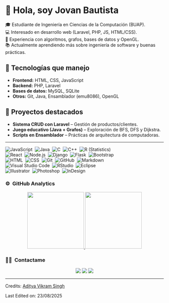 # 👋 Hola, soy Jovan Bautista

🎓 Estudiante de Ingeniería en Ciencias de la Computación (BUAP).  
💻 Interesado en desarrollo web (Laravel, PHP, JS, HTML/CSS).  
🔬 Experiencia con algoritmos, grafos, bases de datos y OpenGL.  
📚 Actualmente aprendiendo más sobre ingeniería de software y buenas prácticas.  

## 🚀 Tecnologías que manejo
- **Frontend:** HTML, CSS, JavaScript
- **Backend:** PHP, Laravel
- **Bases de datos:** MySQL, SQLite
- **Otros:** Git, Java, Ensamblador (emu8086), OpenGL

## 📂 Proyectos destacados
- **Sistema CRUD con Laravel** – Gestión de productos/clientes.  
- **Juego educativo (Java + Grafos)** – Exploración de BFS, DFS y Dijkstra.  
- **Scripts en Ensamblador** – Prácticas de arquitectura de computadoras.  

---

![JavaScript](https://img.shields.io/badge/-JavaScript-05122A?style=flat&logo=javascript)&nbsp;
![Java](https://img.shields.io/badge/-Java-05122A?style=flat&logo=Java&logoColor=FFA518)&nbsp;
![C](https://img.shields.io/badge/-C-05122A?style=flat&logo=C&logoColor=A8B9CC)&nbsp;
![C++](https://img.shields.io/badge/-C++-05122A?style=flat&logo=C%2B%2B&logoColor=00599C)&nbsp;
![R (Statistics)](https://img.shields.io/badge/-R-05122A?style=flat&logo=R&logoColor=276DC3)\
![React](https://img.shields.io/badge/-React-05122A?style=flat&logo=react)&nbsp;
![Node.js](https://img.shields.io/badge/-Node.js-05122A?style=flat&logo=node.js)&nbsp;
![Django](https://img.shields.io/badge/-Django-05122A?style=flat&logo=django&logoColor=092E20)&nbsp;
![Flask](https://img.shields.io/badge/-Flask-05122A?style=flat&logo=flask)&nbsp;
![Bootstrap](https://img.shields.io/badge/-Bootstrap-05122A?style=flat&logo=bootstrap&logoColor=563D7C)\
![HTML](https://img.shields.io/badge/-HTML-05122A?style=flat&logo=HTML5)&nbsp;
![CSS](https://img.shields.io/badge/-CSS-05122A?style=flat&logo=CSS3&logoColor=1572B6)&nbsp;
![Git](https://img.shields.io/badge/-Git-05122A?style=flat&logo=git)&nbsp;
![GitHub](https://img.shields.io/badge/-GitHub-05122A?style=flat&logo=github)&nbsp;
![Markdown](https://img.shields.io/badge/-Markdown-05122A?style=flat&logo=markdown)\
![Visual Studio Code](https://img.shields.io/badge/-Visual%20Studio%20Code-05122A?style=flat&logo=visual-studio-code&logoColor=007ACC)&nbsp;
![RStudio](https://img.shields.io/badge/-RStudio-05122A?style=flat&logo=rstudio)&nbsp;
![Eclipse](https://img.shields.io/badge/-Eclipse-05122A?style=flat&logo=eclipse-ide&logoColor=2C2255)\
![Illustrator](https://img.shields.io/badge/-Illustrator-05122A?style=flat&logo=adobe-illustrator)&nbsp;
![Photoshop](https://img.shields.io/badge/-Photoshop-05122A?style=flat&logo=adobe-photoshop)&nbsp;
![InDesign](https://img.shields.io/badge/-InDesign-05122A?style=flat&logo=adobe-indesign)

### ⚙️ &nbsp;GitHub Analytics

<p align="center">
<a href="https://github.com/AVS1508">
  <img height="180em" src="https://github-readme-stats-eight-theta.vercel.app/api?username=AVS1508&show_icons=true&theme=algolia&include_all_commits=true&count_private=true"/>
  <img height="180em" src="https://github-readme-stats-eight-theta.vercel.app/api/top-langs/?username=AVS1508&layout=compact&langs_count=8&theme=algolia"/>
</a>
</p>

### 🤝🏻 &nbsp;Contactame

<p align="center">
<a href="mailto:jovanbautista158@gmail.com"><img src="https://img.shields.io/badge/jovanbautista158@gmail.com-D14836?style=flat&logo=Gmail&logoColor=white"/></a>
<a href="https://www.instagram.com/jovan_baher/"><img src="https://img.shields.io/badge/-@jovan_baher_-E4405F?style=flat&logo=Instagram&logoColor=white"/></a>
<a href="https://www.facebook.com/jovan.bautistahdz"><img src="https://img.shields.io/badge/-Jovan Bautista Hdz-1877F2?style=flat&logo=Facebook&logoColor=white"/></a>
</p>

-----
Credits: [Aditya Vikram Singh](https://github.com/AVS1508)

Last Edited on: 23/08/2025
